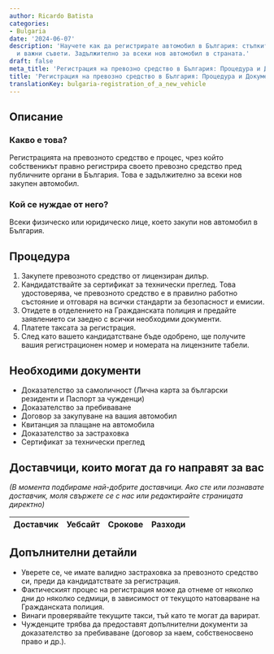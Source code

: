 ```yaml
---
author: Ricardo Batista
categories:
- Bulgaria
date: '2024-06-07'
description: 'Научете как да регистрирате автомобил в България: стъпките, документите
  и важни съвети. Задължително за всеки нов автомобил в страната.'
draft: false
meta_title: 'Регистрация на превозно средство в България: Процедура и Документи'
title: 'Регистрация на превозно средство в България: Процедура и Документи'
translationKey: bulgaria-registration_of_a_new_vehicle
---
```



## Описание
### Какво е това?
Регистрацията на превозното средство е процес, чрез който собственикът правно регистрира своето превозно средство пред публичните органи в България. Това е задължително за всеки нов закупен автомобил.

### Кой се нуждае от него?
Всеки физическо или юридическо лице, което закупи нов автомобил в България.

## Процедура
1. Закупете превозното средство от лицензиран дилър.
2. Кандидатствайте за сертификат за технически преглед. Това удостоверява, че превозното средство е в правилно работно състояние и отговаря на всички стандарти за безопасност и емисии.
3. Отидете в отделението на Гражданската полиция и предайте заявлението си заедно с всички необходими документи.
4. Платете таксата за регистрация.
5. След като вашето кандидатстване бъде одобрено, ще получите вашия регистрационен номер и номерата на лицензните табели.

## Необходими документи
- Доказателство за самоличност (Лична карта за български резиденти и Паспорт за чужденци)
- Доказателство за пребиваване
- Договор за закупуване на вашия автомобил
- Квитанция за плащане на автомобила
- Доказателство за застраховка
- Сертификат за технически преглед

## Доставчици, които могат да го направят за вас
_(В момента подбираме най-добрите доставчици. Ако сте или познавате доставчик, моля свържете се с нас или редактирайте страницата директно)_

| Доставчик       |     Уебсайт     |     Срокове       |       Разходи    |
| --------------- | --------------- |  :-------------: | :-------------: |


## Допълнителни детайли
- Уверете се, че имате валидно застраховка за превозното средство си, преди да кандидатствате за регистрация.
- Фактическият процес на регистрация може да отнеме от няколко дни до няколко седмици, в зависимост от текущото натоварване на Гражданската полиция.
- Винаги проверявайте текущите такси, тъй като те могат да варират.
- Чужденците трябва да предоставят допълнителни документи за доказателство за пребиваване (договор за наем, собственосвено право и др.).